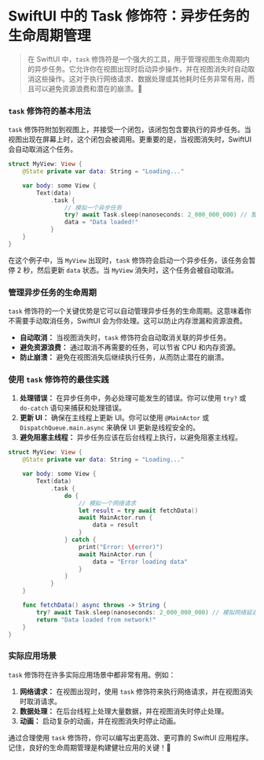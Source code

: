 ﻿# SwiftUI 中的 Task 修饰符：异步任务的生命周期管理

> 在 SwiftUI 中，`task` 修饰符是一个强大的工具，用于管理视图生命周期内的异步任务。它允许你在视图出现时启动异步操作，并在视图消失时自动取消这些操作。这对于执行网络请求、数据处理或其他耗时任务非常有用，而且可以避免资源浪费和潜在的崩溃。🎉

### `task` 修饰符的基本用法

`task` 修饰符附加到视图上，并接受一个闭包，该闭包包含要执行的异步任务。当视图出现在屏幕上时，这个闭包会被调用。更重要的是，当视图消失时，SwiftUI 会自动取消这个任务。

```swift
struct MyView: View {
    @State private var data: String = "Loading..."

    var body: some View {
        Text(data)
            .task {
                // 模拟一个异步任务
                try? await Task.sleep(nanoseconds: 2_000_000_000) // 暂停 2 秒
                data = "Data loaded!"
            }
    }
}
```

在这个例子中，当 `MyView` 出现时，`task` 修饰符会启动一个异步任务，该任务会暂停 2 秒，然后更新 `data` 状态。当 `MyView` 消失时，这个任务会被自动取消。

### 管理异步任务的生命周期

`task` 修饰符的一个关键优势是它可以自动管理异步任务的生命周期。这意味着你不需要手动取消任务，SwiftUI 会为你处理。这可以防止内存泄漏和资源浪费。

*   **自动取消：** 当视图消失时，`task` 修饰符会自动取消关联的异步任务。
*   **避免资源浪费：** 通过取消不再需要的任务，可以节省 CPU 和内存资源。
*   **防止崩溃：** 避免在视图消失后继续执行任务，从而防止潜在的崩溃。

### 使用 `task` 修饰符的最佳实践

1.  **处理错误：** 在异步任务中，务必处理可能发生的错误。你可以使用 `try?` 或 `do-catch` 语句来捕获和处理错误。
2.  **更新 UI：** 确保在主线程上更新 UI。你可以使用 `@MainActor` 或 `DispatchQueue.main.async` 来确保 UI 更新是线程安全的。
3.  **避免阻塞主线程：** 异步任务应该在后台线程上执行，以避免阻塞主线程。

```swift
struct MyView: View {
    @State private var data: String = "Loading..."

    var body: some View {
        Text(data)
            .task {
                do {
                    // 模拟一个网络请求
                    let result = try await fetchData()
                    await MainActor.run {
                        data = result
                    }
                } catch {
                    print("Error: \(error)")
                    await MainActor.run {
                        data = "Error loading data"
                    }
                }
            }
    }

    func fetchData() async throws -> String {
        try? await Task.sleep(nanoseconds: 2_000_000_000) // 模拟网络延迟
        return "Data loaded from network!"
    }
}
```

### 实际应用场景

`task` 修饰符在许多实际应用场景中都非常有用。例如：

1.  **网络请求：** 在视图出现时，使用 `task` 修饰符来执行网络请求，并在视图消失时取消请求。
2.  **数据处理：** 在后台线程上处理大量数据，并在视图消失时停止处理。
3.  **动画：** 启动复杂的动画，并在视图消失时停止动画。

通过合理使用 `task` 修饰符，你可以编写出更高效、更可靠的 SwiftUI 应用程序。记住，良好的生命周期管理是构建健壮应用的关键！🚀


